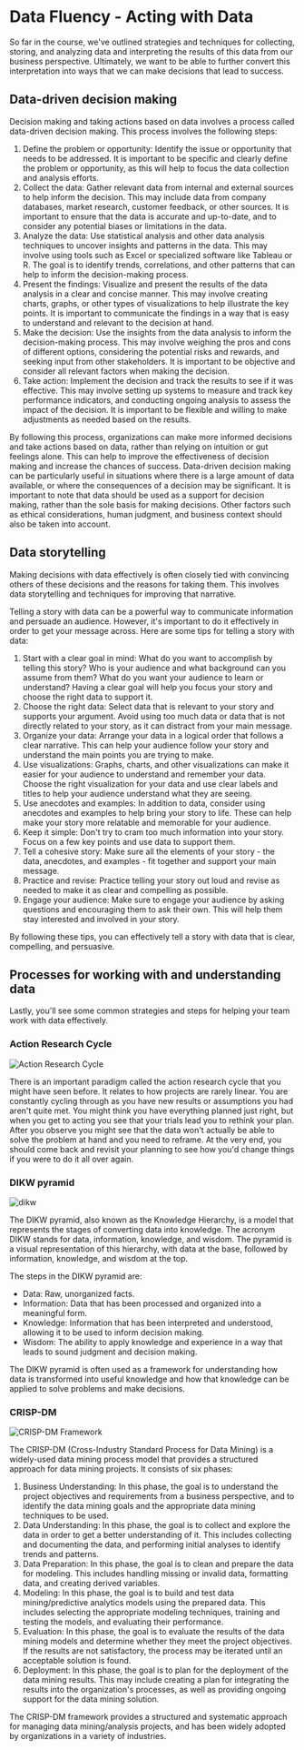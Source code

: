 # Data Fluency - Acting with Data

So far in the course, we've outlined strategies and techniques for collecting, storing, and analyzing data and interpreting the results of this data from our business perspective. Ultimately, we want to be able to further convert this interpretation into ways that we can make decisions that lead to success.

## Data-driven decision making

Decision making and taking actions based on data involves a process called data-driven decision making. This process involves the following steps:

  1. Define the problem or opportunity: Identify the issue or opportunity that needs to be addressed. It is important to be specific and clearly define the problem or opportunity, as this will help to focus the data collection and analysis efforts.
  2. Collect the data: Gather relevant data from internal and external sources to help inform the decision. This may include data from company databases, market research, customer feedback, or other sources. It is important to ensure that the data is accurate and up-to-date, and to consider any potential biases or limitations in the data.
  3. Analyze the data: Use statistical analysis and other data analysis techniques to uncover insights and patterns in the data. This may involve using tools such as Excel or specialized software like Tableau or R. The goal is to identify trends, correlations, and other patterns that can help to inform the decision-making process.
  4. Present the findings: Visualize and present the results of the data analysis in a clear and concise manner. This may involve creating charts, graphs, or other types of visualizations to help illustrate the key points. It is important to communicate the findings in a way that is easy to understand and relevant to the decision at hand.
  5. Make the decision: Use the insights from the data analysis to inform the decision-making process. This may involve weighing the pros and cons of different options, considering the potential risks and rewards, and seeking input from other stakeholders. It is important to be objective and consider all relevant factors when making the decision.
  6. Take action: Implement the decision and track the results to see if it was effective. This may involve setting up systems to measure and track key performance indicators, and conducting ongoing analysis to assess the impact of the decision. It is important to be flexible and willing to make adjustments as needed based on the results.
  
By following this process, organizations can make more informed decisions and take actions based on data, rather than relying on intuition or gut feelings alone. This can help to improve the effectiveness of decision making and increase the chances of success. Data-driven decision making can be particularly useful in situations where there is a large amount of data available, or where the consequences of a decision may be significant. It is important to note that data should be used as a support for decision making, rather than the sole basis for making decisions. Other factors such as ethical considerations, human judgment, and business context should also be taken into account.

## Data storytelling

Making decisions with data effectively is often closely tied with convincing others of these decisions and the reasons for taking them. This involves data storytelling and techniques for improving that narrative.

Telling a story with data can be a powerful way to communicate information and persuade an audience. However, it's important to do it effectively in order to get your message across. Here are some tips for telling a story with data:

  1. Start with a clear goal in mind: What do you want to accomplish by telling this story? Who is your audience and what background can you assume from them? What do you want your audience to learn or understand? Having a clear goal will help you focus your story and choose the right data to support it.
  2. Choose the right data: Select data that is relevant to your story and supports your argument. Avoid using too much data or data that is not directly related to your story, as it can distract from your main message.
  3. Organize your data: Arrange your data in a logical order that follows a clear narrative. This can help your audience follow your story and understand the main points you are trying to make.
  4. Use visualizations: Graphs, charts, and other visualizations can make it easier for your audience to understand and remember your data. Choose the right visualization for your data and use clear labels and titles to help your audience understand what they are seeing.
  5. Use anecdotes and examples: In addition to data, consider using anecdotes and examples to help bring your story to life. These can help make your story more relatable and memorable for your audience.
  6. Keep it simple: Don't try to cram too much information into your story. Focus on a few key points and use data to support them.
  7. Tell a cohesive story: Make sure all the elements of your story - the data, anecdotes, and examples - fit together and support your main message.
  8. Practice and revise: Practice telling your story out loud and revise as needed to make it as clear and compelling as possible.
  9. Engage your audience: Make sure to engage your audience by asking questions and encouraging them to ask their own. This will help them stay interested and involved in your story.
  
By following these tips, you can effectively tell a story with data that is clear, compelling, and persuasive.

## Processes for working with and understanding data

Lastly, you'll see some common strategies and steps for helping your team work with data effectively.

### Action Research Cycle

![Action Research Cycle](https://user-images.githubusercontent.com/9215614/210280429-4f50b135-3acd-47b4-9695-594b1971808c.png)

There is an important paradigm called the action research cycle that you might have seen before. It relates to how projects are rarely linear. You are constantly cycling through as you have new results or assumptions you had aren't quite met. You might think you have everything planned just right, but when you get to acting you see that your trials lead you to rethink your plan. After you observe you might see that the data won't actually be able to solve the problem at hand and you need to reframe. At the very end, you should come back and revisit your planning to see how you'd change things if you were to do it all over again.

### DIKW pyramid

![dikw](https://user-images.githubusercontent.com/9215614/210280462-8eae28c3-d8c0-49b9-8cb6-2a7ed6aab23f.png)

The DIKW pyramid, also known as the Knowledge Hierarchy, is a model that represents the stages of converting data into knowledge. The acronym DIKW stands for data, information, knowledge, and wisdom. The pyramid is a visual representation of this hierarchy, with data at the base, followed by information, knowledge, and wisdom at the top.

The steps in the DIKW pyramid are:

  - Data: Raw, unorganized facts.
  - Information: Data that has been processed and organized into a meaningful form.
  - Knowledge: Information that has been interpreted and understood, allowing it to be used to inform decision making.
  - Wisdom: The ability to apply knowledge and experience in a way that leads to sound judgment and decision making.
  
The DIKW pyramid is often used as a framework for understanding how data is transformed into useful knowledge and how that knowledge can be applied to solve problems and make decisions.

### CRISP-DM

![CRISP-DM Framework](https://user-images.githubusercontent.com/9215614/210280492-2a7b0f7d-8e7c-44c8-85bc-69d87da049be.png)

The CRISP-DM (Cross-Industry Standard Process for Data Mining) is a widely-used data mining process model that provides a structured approach for data mining projects. It consists of six phases:

  1. Business Understanding: In this phase, the goal is to understand the project objectives and requirements from a business perspective, and to identify the data mining goals and the appropriate data mining techniques to be used.
  2. Data Understanding: In this phase, the goal is to collect and explore the data in order to get a better understanding of it. This includes collecting and documenting the data, and performing initial analyses to identify trends and patterns.
  3. Data Preparation: In this phase, the goal is to clean and prepare the data for modeling. This includes handling missing or invalid data, formatting data, and creating derived variables.
  4. Modeling: In this phase, the goal is to build and test data mining/predictive analytics models using the prepared data. This includes selecting the appropriate modeling techniques, training and testing the models, and evaluating their performance.
  5. Evaluation: In this phase, the goal is to evaluate the results of the data mining models and determine whether they meet the project objectives. If the results are not satisfactory, the process may be iterated until an acceptable solution is found.
  6. Deployment: In this phase, the goal is to plan for the deployment of the data mining results. This may include creating a plan for integrating the results into the organization's processes, as well as providing ongoing support for the data mining solution.

The CRISP-DM framework provides a structured and systematic approach for managing data mining/analysis projects, and has been widely adopted by organizations in a variety of industries.

